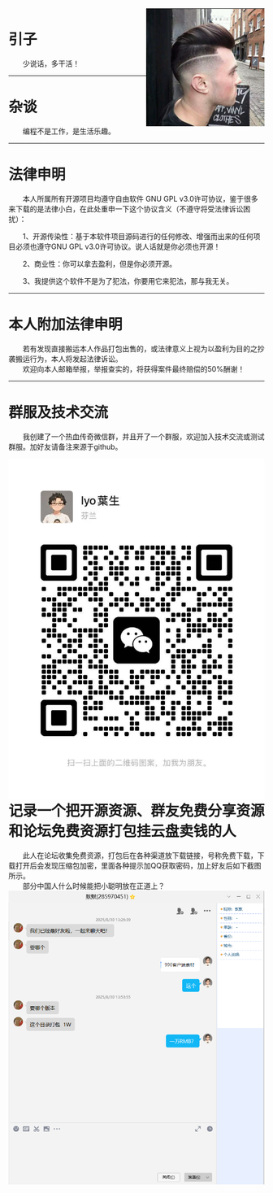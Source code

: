 <img src='https://github.com/AndrewChien/Blog/blob/master/source/photo.png' align='right'/>

# 引子

&emsp;&emsp;少说话，多干活！</br>

---
# 杂谈

&emsp;&emsp;编程不是工作，是生活乐趣。</br>

---

# 法律申明

&emsp;&emsp;本人所属所有开源项目均遵守自由软件 GNU GPL v3.0许可协议，鉴于很多来下载的是法律小白，在此处重申一下这个协议含义（不遵守将受法律诉讼困扰）：</br>

&emsp;&emsp;1、开源传染性：基于本软件项目源码进行的任何修改、增强而出来的任何项目必须也遵守GNU GPL v3.0许可协议。说人话就是你必须也开源！</br>

&emsp;&emsp;2、商业性：你可以拿去盈利，但是你必须开源。</br>

&emsp;&emsp;3、我提供这个软件不是为了犯法，你要用它来犯法，那与我无关。</br>

---
# 本人附加法律申明

&emsp;&emsp;若有发现直接搬运本人作品打包出售的，或法律意义上视为以盈利为目的之抄袭搬运行为，本人将发起法律诉讼。</br>
&emsp;&emsp;欢迎向本人邮箱举报，举报查实的，将获得案件最终赔偿的50%酬谢！</br>

---

# 群服及技术交流

&emsp;&emsp;我创建了一个热血传奇微信群，并且开了一个群服，欢迎加入技术交流或测试群服。加好友请备注来源于github。</br>

<img src='https://github.com/AndrewChien/Blog/blob/master/source/%E5%BE%AE%E4%BF%A1%E5%9B%BE%E7%89%87_20250924082850_143_187.jpg' align='left'/>
</br>

---
# 记录一个把开源资源、群友免费分享资源和论坛免费资源打包挂云盘卖钱的人
&emsp;&emsp;此人在论坛收集免费资源，打包后在各种渠道放下载链接，号称免费下载，下载打开后会发现压缩包加密，里面各种提示加QQ获取密码，加上好友后如下截图所示。</br>
&emsp;&emsp;部分中国人什么时候能把小聪明放在正道上？</br>
<img src='https://github.com/AndrewChien/Blog/blob/master/source/wechat_2025-09-14_115930_491.png' align='left'/>

